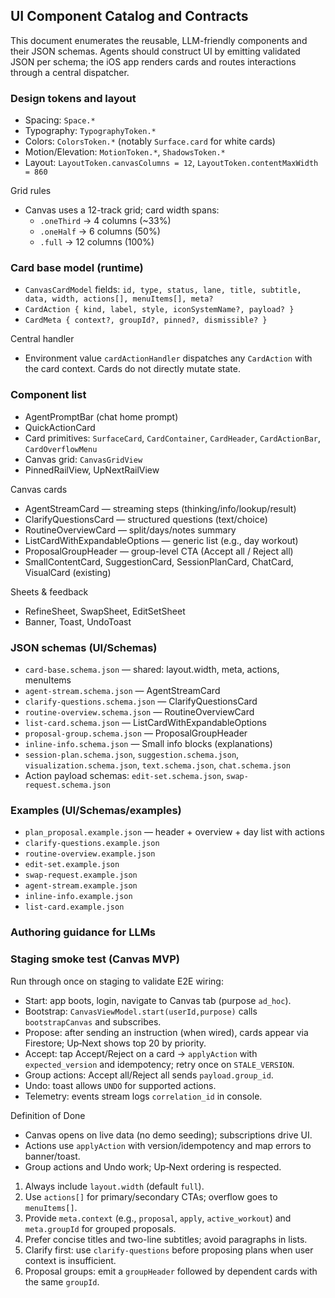 ## UI Component Catalog and Contracts

This document enumerates the reusable, LLM-friendly components and their JSON schemas. Agents should construct UI by emitting validated JSON per schema; the iOS app renders cards and routes interactions through a central dispatcher.

### Design tokens and layout

- Spacing: `Space.*`
- Typography: `TypographyToken.*`
- Colors: `ColorsToken.*` (notably `Surface.card` for white cards)
- Motion/Elevation: `MotionToken.*`, `ShadowsToken.*`
- Layout: `LayoutToken.canvasColumns = 12`, `LayoutToken.contentMaxWidth = 860`

Grid rules
- Canvas uses a 12-track grid; card width spans:
  - `.oneThird` → 4 columns (~33%)
  - `.oneHalf` → 6 columns (50%)
  - `.full` → 12 columns (100%)

### Card base model (runtime)

- `CanvasCardModel` fields: `id, type, status, lane, title, subtitle, data, width, actions[], menuItems[], meta?`
- `CardAction { kind, label, style, iconSystemName?, payload? }`
- `CardMeta { context?, groupId?, pinned?, dismissible? }`

Central handler
- Environment value `cardActionHandler` dispatches any `CardAction` with the card context. Cards do not directly mutate state.

### Component list

- AgentPromptBar (chat home prompt)
- QuickActionCard
- Card primitives: `SurfaceCard`, `CardContainer`, `CardHeader`, `CardActionBar`, `CardOverflowMenu`
- Canvas grid: `CanvasGridView`
- PinnedRailView, UpNextRailView

Canvas cards
- AgentStreamCard — streaming steps (thinking/info/lookup/result)
- ClarifyQuestionsCard — structured questions (text/choice)
- RoutineOverviewCard — split/days/notes summary
- ListCardWithExpandableOptions — generic list (e.g., day workout)
- ProposalGroupHeader — group-level CTA (Accept all / Reject all)
- SmallContentCard, SuggestionCard, SessionPlanCard, ChatCard, VisualCard (existing)

Sheets & feedback
- RefineSheet, SwapSheet, EditSetSheet
- Banner, Toast, UndoToast

### JSON schemas (UI/Schemas)

- `card-base.schema.json` — shared: layout.width, meta, actions, menuItems
- `agent-stream.schema.json` — AgentStreamCard
- `clarify-questions.schema.json` — ClarifyQuestionsCard
- `routine-overview.schema.json` — RoutineOverviewCard
- `list-card.schema.json` — ListCardWithExpandableOptions
- `proposal-group.schema.json` — ProposalGroupHeader
- `inline-info.schema.json` — Small info blocks (explanations)
- `session-plan.schema.json`, `suggestion.schema.json`, `visualization.schema.json`, `text.schema.json`, `chat.schema.json`
- Action payload schemas: `edit-set.schema.json`, `swap-request.schema.json`

### Examples (UI/Schemas/examples)

- `plan_proposal.example.json` — header + overview + day list with actions
- `clarify-questions.example.json`
- `routine-overview.example.json`
- `edit-set.example.json`
- `swap-request.example.json`
- `agent-stream.example.json`
- `inline-info.example.json`
- `list-card.example.json`

### Authoring guidance for LLMs
### Staging smoke test (Canvas MVP)

Run through once on staging to validate E2E wiring:
- Start: app boots, login, navigate to Canvas tab (purpose `ad_hoc`).
- Bootstrap: `CanvasViewModel.start(userId,purpose)` calls `bootstrapCanvas` and subscribes.
- Propose: after sending an instruction (when wired), cards appear via Firestore; Up‑Next shows top 20 by priority.
- Accept: tap Accept/Reject on a card → `applyAction` with `expected_version` and idempotency; retry once on `STALE_VERSION`.
- Group actions: Accept all/Reject all sends `payload.group_id`.
- Undo: toast allows `UNDO` for supported actions.
- Telemetry: events stream logs `correlation_id` in console.

Definition of Done
- Canvas opens on live data (no demo seeding); subscriptions drive UI.
- Actions use `applyAction` with version/idempotency and map errors to banner/toast.
- Group actions and Undo work; Up‑Next ordering is respected.

1) Always include `layout.width` (default `full`).
2) Use `actions[]` for primary/secondary CTAs; overflow goes to `menuItems[]`.
3) Provide `meta.context` (e.g., `proposal`, `apply`, `active_workout`) and `meta.groupId` for grouped proposals.
4) Prefer concise titles and two-line subtitles; avoid paragraphs in lists.
5) Clarify first: use `clarify-questions` before proposing plans when user context is insufficient.
6) Proposal groups: emit a `groupHeader` followed by dependent cards with the same `groupId`.


